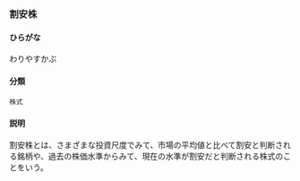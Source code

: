 <div style="display:none;">

## [あ行](securities-terms?id=あ行)
## [か行](securities-terms?id=か行)
## [さ行](securities-terms?id=さ行)
## [た行](securities-terms?id=た行)
## [な行](securities-terms?id=な行)
## [は行](securities-terms?id=は行)
## [ま行](securities-terms?id=ま行)
## [や行](securities-terms?id=や行)
## [ら行](securities-terms?id=ら行)
## [わ行](securities-terms?id=わ行)

</div>

### 割安株

#### ひらがな

わりやすかぶ

#### 分類

`株式`

#### 説明

割安株とは、さまざまな投資尺度でみて、市場の平均値と比べて割安と判断される銘柄や、過去の株価水準からみて、現在の水準が割安だと判断される株式のことをいう。

<div style="display:none;">

## [英数字・記号](securities-terms?id=英数字・記号)

</div>

